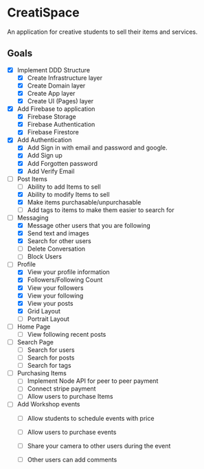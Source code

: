 # CreatiSpace

An application for creative students to sell their items and services.

## Goals

- [x] Implement DDD Structure
  - [x] Create Infrastructure layer
  - [x] Create Domain layer
  - [x] Create App layer
  - [x] Create UI (Pages) layer
- [x] Add Firebase to application
  - [x] Firebase Storage
  - [x] Firebase Authentication
  - [x] Firebase Firestore
- [x] Add Authentication
  - [x] Add Sign in with email and password and google.
  - [x] Add Sign up
  - [x] Add Forgotten password
  - [x] Add Verify Email
- [ ] Post Items
  - [ ] Ability to add Items to sell
  - [x] Ability to modify Items to sell
  - [x] Make items purchasable/unpurchasable
  - [ ] Add tags to items to make them easier to search for
- [ ] Messaging
  - [x] Message other users that you are following
  - [x] Send text and images
  - [x] Search for other users
  - [ ] Delete Conversation 
  - [ ] Block Users
- [ ] Profile
  - [x] View your profile information
   - [x] Followers/Following Count
   - [x] View your followers
   - [x] View your following
  - [x] View your posts
   - [x] Grid Layout
   - [ ] Portrait Layout
- [ ] Home Page
  - [ ] View following recent posts
- [ ] Search Page
  - [ ] Search for users
  - [ ] Search for posts
  - [ ] Search for tags
- [ ] Purchasing Items
  - [ ] Implement Node API for peer to peer payment
  - [ ] Connect stripe payment
  - [ ] Allow users to purchase Items
- [ ] Add Workshop events
  - [ ] Allow students to schedule events with price
  - [ ] Allow users to purchase events
  - [ ] Share your camera to other users during the event
  - [ ] Other users can add comments

